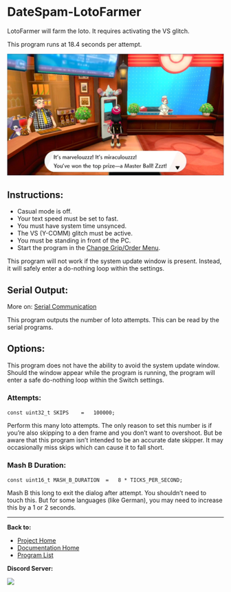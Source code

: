 # DateSpam-LotoFarmer

LotoFarmer will farm the loto. It requires activating the VS glitch.

This program runs at 18.4 seconds per attempt.

<img src="images/DateSpam-LotoFarmer.png" width="800">

## Instructions:
- Casual mode is off.
- Your text speed must be set to fast.
- You must have system time unsynced.
- The VS (Y-COMM) glitch must be active.
- You must be standing in front of the PC.
- Start the program in the [Change Grip/Order Menu](../Appendix/ChangeGripOrderMenu.md).

This program will not work if the system update window is present. Instead, it will safely enter a do-nothing loop within the settings.

## Serial Output:

More on: [Serial Communication](../SerialCommunication.md)

This program outputs the number of loto attempts. This can be read by the serial programs.

## Options:
This program does not have the ability to avoid the system update window. Should the window appear while the program is running, the program will enter a safe do-nothing loop within the Switch settings.

### Attempts:
```
const uint32_t SKIPS    =   100000;
```
Perform this many loto attempts. The only reason to set this number is if you’re also skipping to a den frame and you don’t want to overshoot. But be aware that this program isn’t intended to be an accurate date skipper. It may occasionally miss skips which can cause it to fall short.

### Mash B Duration:
```
const uint16_t MASH_B_DURATION  =   8 * TICKS_PER_SECOND;
```
Mash B this long to exit the dialog after attempt. You shouldn’t need to touch this. But for some languages (like German), you may need to increase this by a 1 or 2 seconds.




<hr>

**Back to:**
- [Project Home](/README.md)
- [Documentation Home](/Documentation/README.md)
- [Program List](/Documentation/ProgramList.md)

**Discord Server:** 

[<img src="https://canary.discordapp.com/api/guilds/695809740428673034/widget.png?style=banner2">](https://discord.gg/cQ4gWxN)
